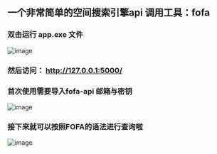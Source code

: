 ## 一个非常简单的空间搜索引擎api 调用工具：fofa

### 双击运行 app.exe 文件

![image](https://github.com/user-attachments/assets/9da63f9e-9e34-49e5-a38d-4c4c9b05ff65)

### 然后访问： http://127.0.0.1:5000/

### 首次使用需要导入fofa-api 邮箱与密钥
![image](https://github.com/user-attachments/assets/f329a4b9-cbf6-4199-b390-9be5e980802e)

### 接下来就可以按照FOFA的语法进行查询啦
![image](https://github.com/user-attachments/assets/d0b9a0f8-a69e-4130-9b9b-e531e44401ff)
